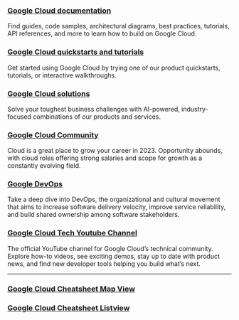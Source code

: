 ### [Google Cloud documentation](https://cloud.google.com/docs/)
Find guides, code samples, architectural diagrams, best practices, tutorials, API references, and more to learn how to build on Google Cloud.

### [Google Cloud quickstarts and tutorials](https://cloud.google.com/docs/tutorials)
Get started using Google Cloud by trying one of our product quickstarts, tutorials, or interactive walkthroughs.

### [Google Cloud solutions](https://cloud.google.com/solutions/)
Solve your toughest business challenges with AI-powered, industry-focused combinations of our products and services.

### [Google Cloud Community](https://cloud.google.com/developers)
Cloud is a great place to grow your career in 2023. Opportunity abounds, with cloud roles offering strong salaries and scope for growth as a constantly evolving field. 

### [Google DevOps](https://cloud.google.com/devops/)
Take a deep dive into DevOps, the organizational and cultural movement that aims to increase software delivery velocity, improve service reliability, and build shared ownership among software stakeholders.


### [Google Cloud Tech Youtube Channel](https://www.youtube.com/user/googlecloudplatform/featured)
The official YouTube channel for Google Cloud’s technical community. Explore how-to videos, see exciting demos, stay up to date with product news, and find new developer tools helping you build what’s next.

<hr />

### [Google Cloud Cheatsheet Map View](https://googlecloudcheatsheet.withgoogle.com/)
### [Google Cloud Cheatsheet Listview](https://googlecloudcheatsheet.withgoogle.com/)